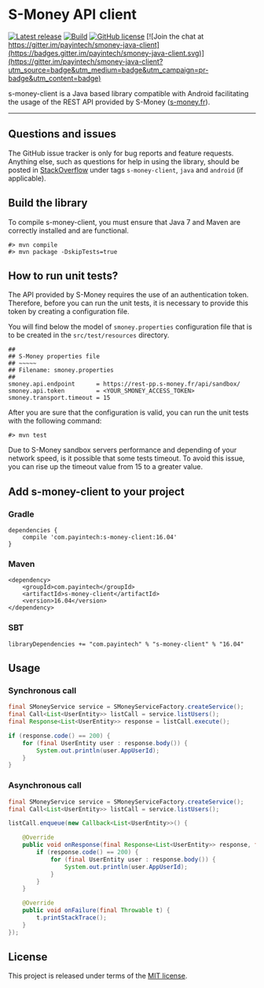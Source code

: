 # S-Money API client


[![Latest release](https://img.shields.io/badge/latest_release-16.04-orange.svg)](https://github.com/payintech/smoney-java-client/releases)
[![Build](https://img.shields.io/travis-ci/payintech/smoney-java-client.svg?branch=master&style=flat)](https://travis-ci.org/payintech/smoney-java-client)
[![GitHub license](https://img.shields.io/badge/license-MIT-blue.svg)](https://raw.githubusercontent.com/payintech/smoney-java-client/master/LICENSE)
[![Join the chat at https://gitter.im/payintech/smoney-java-client](https://badges.gitter.im/payintech/smoney-java-client.svg)](https://gitter.im/payintech/smoney-java-client?utm_source=badge&utm_medium=badge&utm_campaign=pr-badge&utm_content=badge)


s-money-client is a Java based library compatible with Android facilitating
the usage of the REST API provided by S-Money ([s-money.fr](http://www.s-money.fr)).
*****



## Questions and issues
The GitHub issue tracker is only for bug reports and feature requests. Anything
else, such as questions for help in using the library, should be posted in
[StackOverflow](http://stackoverflow.com/questions/tagged/s-money-client?sort=active)
under tags `s-money-client`, `java` and `android` (if applicable).



## Build the library
To compile s-money-client, you must ensure that Java 7 and Maven are correctly
installed and are functional.

    #> mvn compile
    #> mvn package -DskipTests=true



## How to run unit tests?
The API provided by S-Money requires the use of an authentication token.
Therefore, before you can run the unit tests, it is necessary to provide this
token by creating a configuration file.

You will find below the model of `smoney.properties` configuration file that
is to be created in the `src/test/resources` directory.

    ##
    ## S-Money properties file
    ## ~~~~~
    ## Filename: smoney.properties
    ##
    smoney.api.endpoint      = https://rest-pp.s-money.fr/api/sandbox/
    smoney.api.token         = <YOUR_SMONEY_ACCESS_TOKEN>
    smoney.transport.timeout = 15

After you are sure that the configuration is valid, you can run the unit tests
with the following command:

    #> mvn test

Due to S-Money sandbox servers performance and depending of your network speed,
is it possible that some tests timeout. To avoid this issue, you can rise up
the timeout value from 15 to a greater value.



## Add s-money-client to your project

### Gradle

    dependencies {
        compile 'com.payintech:s-money-client:16.04'
    }


### Maven

    <dependency>
        <groupId>com.payintech</groupId>
        <artifactId>s-money-client</artifactId>
        <version>16.04</version>
    </dependency>


### SBT

    libraryDependencies += "com.payintech" % "s-money-client" % "16.04"



## Usage

### Synchronous call

```java
final SMoneyService service = SMoneyServiceFactory.createService();
final Call<List<UserEntity>> listCall = service.listUsers();
final Response<List<UserEntity>> response = listCall.execute();

if (response.code() == 200) {
    for (final UserEntity user : response.body()) {
        System.out.println(user.AppUserId);
    }
}
```


### Asynchronous call

```java
final SMoneyService service = SMoneyServiceFactory.createService();
final Call<List<UserEntity>> listCall = service.listUsers();

listCall.enqueue(new Callback<List<UserEntity>>() {

    @Override
    public void onResponse(final Response<List<UserEntity>> response, final Retrofit retrofit) {
        if (response.code() == 200) {
            for (final UserEntity user : response.body()) {
                System.out.println(user.AppUserId);
            }
        }
    }

    @Override
    public void onFailure(final Throwable t) {
        t.printStackTrace();
    }
});
```



## License
This project is released under terms of the [MIT license](https://raw.githubusercontent.com/payintech/smoney-java-client/master/LICENSE).
